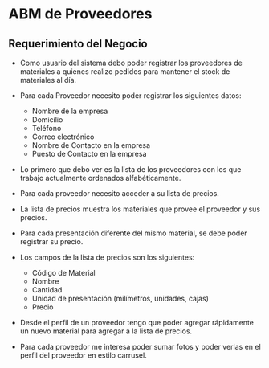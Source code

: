 # ABM de Proveedores

## Requerimiento del Negocio
- Como usuario del sistema debo poder registrar los proveedores de materiales a quienes realizo pedidos para mantener el stock de materiales al día.
- Para cada Proveedor necesito poder registrar los siguientes datos:
  - Nombre de la empresa
  - Domicilio
  - Teléfono
  - Correo electrónico
  - Nombre de Contacto en la empresa
  - Puesto de Contacto en la empresa

- Lo primero que debo ver es la lista de los proveedores con los que trabajo actualmente ordenados alfabéticamente. 
- Para cada proveedor necesito acceder a su lista de precios.
- La lista de precios muestra los materiales que provee el proveedor y sus precios.
- Para cada presentación diferente del mismo material, se debe poder registrar su precio.
- Los campos de la lista de precios son los siguientes:
  - Código de Material
  - Nombre
  - Cantidad
  - Unidad de presentación (milímetros, unidades, cajas)
  - Precio
- Desde el perfil de un proveedor tengo que poder agregar rápidamente un nuevo material para agregar a la lista de precios.
- Para cada proveedor me interesa poder sumar fotos y poder verlas en el perfil del proveedor en estilo carrusel.
  
  